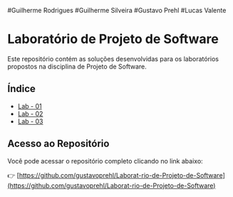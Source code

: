 #Guilherme Rodrigues
#Guilherme Silveira
#Gustavo Prehl
#Lucas Valente

# Laboratório de Projeto de Software

Este repositório contém as soluções desenvolvidas para os laboratórios propostos na disciplina de Projeto de Software.

## Índice

- [Lab - 01](https://github.com/gustavoprehl/Laborat-rio-de-Projeto-de-Software/tree/Lab03/Lab%20-%2001)
- [Lab - 02](https://github.com/gustavoprehl/Laborat-rio-de-Projeto-de-Software/tree/Lab03/Lab%20-%2002)
- [Lab - 03](https://github.com/gustavoprehl/Laborat-rio-de-Projeto-de-Software/tree/Lab03/Lab%20-%2003)

## Acesso ao Repositório

Você pode acessar o repositório completo clicando no link abaixo:

👉 [https://github.com/gustavoprehl/Laborat-rio-de-Projeto-de-Software](https://github.com/gustavoprehl/Laborat-rio-de-Projeto-de-Software)


